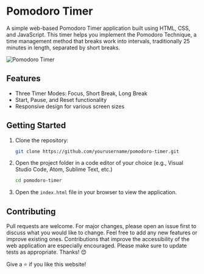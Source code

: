 # Pomodoro Timer

A simple web-based Pomodoro Timer application built using HTML, CSS, and JavaScript. This timer helps you implement the Pomodoro Technique, a time management method that breaks work into intervals, traditionally 25 minutes in length, separated by short breaks.

![Pomodoro Timer](https://github.com/ShoaibDev69/Pomodoro-Timer/assets/124503086/ecf6f986-514e-4f29-82f0-acab123de8bb)

## Features

- Three Timer Modes: Focus, Short Break, Long Break
- Start, Pause, and Reset functionality
- Responsive design for various screen sizes

## Getting Started

1. Clone the repository:

   ```bash
   git clone https://github.com/yourusername/pomodoro-timer.git
   ```

2. Open the project folder in a code editor of your choice (e.g., Visual Studio Code, Atom, Sublime Text, etc.)

   ```bash
   cd pomodoro-timer
   ```

3. Open the `index.html` file in your browser to view the application.

## Contributing

Pull requests are welcome. For major changes, please open an issue first to discuss what you would like to change. Feel free to add any new features or improve existing ones. Contributions that improve the accessibility of the web application are especially encouraged. Please make sure to update tests as appropriate. Thanks! 😊 

Give a ⭐ if you like this website!

